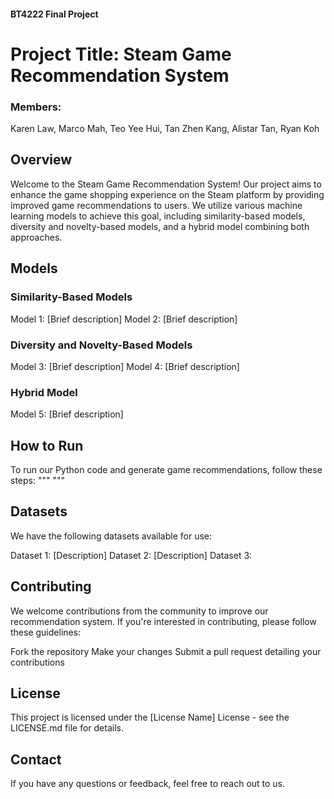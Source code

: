 #### BT4222 Final Project
# Project Title: Steam Game Recommendation System
### Members: 
Karen Law,
Marco Mah, 
Teo Yee Hui, 
Tan Zhen Kang, 
Alistar Tan, 
Ryan Koh



## Overview
Welcome to the Steam Game Recommendation System! Our project aims to enhance the game shopping experience on the Steam platform by providing improved game recommendations to users. We utilize various machine learning models to achieve this goal, including similarity-based models, diversity and novelty-based models, and a hybrid model combining both approaches.

## Models
### Similarity-Based Models
Model 1: [Brief description]
Model 2: [Brief description]
### Diversity and Novelty-Based Models
Model 3: [Brief description]
Model 4: [Brief description]
### Hybrid Model
Model 5: [Brief description]
## How to Run
To run our Python code and generate game recommendations, follow these steps:
""" """

## Datasets
We have the following datasets available for use:

Dataset 1: [Description]
Dataset 2: [Description]
Dataset 3:

## Contributing
We welcome contributions from the community to improve our recommendation system. If you're interested in contributing, please follow these guidelines:

Fork the repository
Make your changes
Submit a pull request detailing your contributions

## License
This project is licensed under the [License Name] License - see the LICENSE.md file for details.

## Contact
If you have any questions or feedback, feel free to reach out to us.
